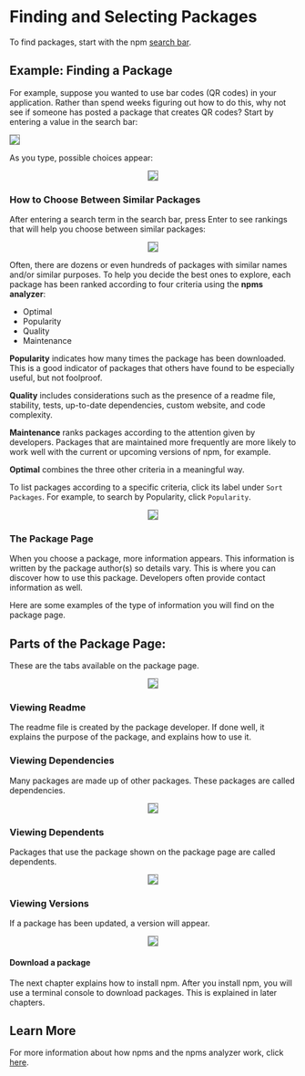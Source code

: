 <!--
title: 02 - How to find & select packages
featured: true
-->

# Finding and Selecting Packages

To find packages, start with the npm [search bar](https://www.npmjs.com).

## Example: Finding a Package

For example, suppose you wanted to use bar codes (QR codes) in your application. Rather than spend weeks figuring out how to do this, why not see if someone has posted a package that creates QR codes? Start by entering a value in the search bar:

<img src="/images/small-search-bar-qr.png" style="border: 1px solid gray;">
<!--![search-results](/images/small-search-bar-qr.png)-->

As you type, possible choices appear: 

<div style="text-align: center;"><img src="/images/search-results-qr-scanner-what-is-npm.png" style="border: 1px solid gray;"></div>
<!--![longsearchbar](/images/search-results-qr-scanner-what-is-npm.png)-->

### How to Choose Between Similar Packages 

After entering a search term in the search bar, press Enter to see rankings that will help you choose between similar packages:

<div style="text-align: center;"><img src="/images/qr-image-help-u-choose.png" style="border: 1px solid gray;"></div>
<!--![rank packages](qr-image-help-u-choose.png) -->

Often, there are dozens or even hundreds of packages with similar names and/or similar purposes. To help you decide the best ones to explore, each package has been ranked according to four criteria using the **npms analyzer**: 

* Optimal
* Popularity
* Quality
* Maintenance

**Popularity** indicates how many times the package has been downloaded. This is a good indicator of packages that others have found to be especially useful, but not foolproof.

**Quality**  includes considerations such as the presence of a readme file, stability, tests, up-to-date dependencies, custom website, and code complexity. 

**Maintenance** ranks packages according to the attention given by developers. Packages that are maintained more frequently are more likely to work well with the current or upcoming versions of npm, for example. 

**Optimal** combines the three other criteria in a meaningful way. 

To list packages according to a specific criteria, click its label under `Sort Packages`. For example, to search by Popularity, click `Popularity`. 

<div style="text-align: center;"><img src="/images/qr-sort-criteria-blowup.png" style="border: 1px solid gray;"></div>
<!--![search criteria](qr-sort-criteria-blowup.png)-->
<!--![search criteria](qr-sort-criteria-blowup.png)-->

### The Package Page 

When you choose a package, more information appears. This information is written by the package author(s) so details vary. This is where you can discover how to use this package. Developers often provide contact information as well. 

Here are some examples of the type of information you will find on the package page.

## Parts of the Package Page:

These are the tabs available on the package page.

<div style="text-align: center;"><img src="/images/package-choices.png" style="border: 1px solid gray;"></div>

### Viewing Readme

The readme file is created by the package developer. If done well, it explains the purpose of the package, and explains how to use it.

### Viewing Dependencies

Many packages are made up of other packages. These packages are called dependencies.

<div style="text-align: center;"><img src="/images/package-viewing-dependencies.png" style="border: 1px solid gray;"></div>

### Viewing Dependents

Packages that use the package shown on the package page are called dependents.  

<div style="text-align: center;"><img src="/images/package-viewing-dependents.png" style="border: 1px solid gray;"></div>

### Viewing Versions

If a package has been updated, a version will appear. 

<div style="text-align: center;"><img src="/images/package-viewing-versions.png" style="border: 1px solid gray;"></div>

#### Download a package

The next chapter explains how to install npm. After you install npm, you will use a terminal console to download packages. This is explained in later chapters.

## Learn More
For more information about how npms and the npms analyzer work, click [here](https://npms.io/about).  

